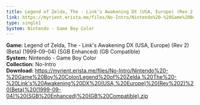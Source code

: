 ```yaml
---
title: Legend of Zelda, The - Link's Awakening DX (USA, Europe) (Rev 2) (Beta) (1999-09-04) (SGB Enhanced) (GB Compatible)
link: https://myrient.erista.me/files/No-Intro/Nintendo%20-%20Game%20Boy%20Color/Legend%20of%20Zelda,%20The%20-%20Link's%20Awakening%20DX%20(USA,%20Europe)%20(Rev%202)%20(Beta)%20(1999-09-04)%20(SGB%20Enhanced)%20(GB%20Compatible).zip
type: single1
System: Nintendo - Game Boy Color
---
```

<b>Game:</b> Legend of Zelda, The - Link's Awakening DX (USA, Europe) (Rev 2) (Beta) (1999-09-04) (SGB Enhanced) (GB Compatible)<br>
<b>System:</b> Nintendo - Game Boy Color<br>
<b>Collection:</b> No-Intro<br>
<b>Download:</b> https://myrient.erista.me/files/No-Intro/Nintendo%20-%20Game%20Boy%20Color/Legend%20of%20Zelda,%20The%20-%20Link's%20Awakening%20DX%20(USA,%20Europe)%20(Rev%202)%20(Beta)%20(1999-09-04)%20(SGB%20Enhanced)%20(GB%20Compatible).zip